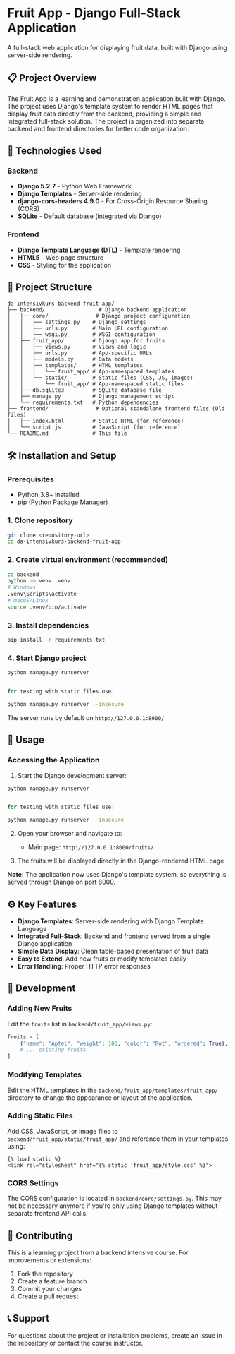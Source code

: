 # Fruit App - Django Full-Stack Application

A full-stack web application for displaying fruit data, built with Django using server-side rendering.

## 📋 Project Overview

The Fruit App is a learning and demonstration application built with Django. The project uses Django's template system to render HTML pages that display fruit data directly from the backend, providing a simple and integrated full-stack solution. The project is organized into separate backend and frontend directories for better code organization.

## 🚀 Technologies Used

### Backend
- **Django 5.2.7** - Python Web Framework
- **Django Templates** - Server-side rendering
- **django-cors-headers 4.9.0** - For Cross-Origin Resource Sharing (CORS)
- **SQLite** - Default database (integrated via Django)

### Frontend
- **Django Template Language (DTL)** - Template rendering
- **HTML5** - Web page structure
- **CSS** - Styling for the application

## 📁 Project Structure

```
da-intensivkurs-backend-fruit-app/
├── backend/                 # Django backend application
│   ├── core/               # Django project configuration
│   │   ├── settings.py    # Django settings
│   │   ├── urls.py        # Main URL configuration
│   │   └── wsgi.py        # WSGI configuration
│   ├── fruit_app/         # Django app for fruits
│   │   ├── views.py       # Views and logic
│   │   ├── urls.py        # App-specific URLs
│   │   ├── models.py      # Data models
│   │   ├── templates/     # HTML templates
│   │   │   └── fruit_app/ # App-namespaced templates
│   │   └── static/        # Static files (CSS, JS, images)
│   │       └── fruit_app/ # App-namespaced static files
│   ├── db.sqlite3         # SQLite database file
│   ├── manage.py          # Django management script
│   └── requirements.txt   # Python dependencies
├── frontend/               # Optional standalone frontend files (Old files)
│   ├── index.html         # Static HTML (for reference)
│   └── script.js          # JavaScript (for reference)
└── README.md              # This file
```

## 🛠️ Installation and Setup

### Prerequisites
- Python 3.8+ installed
- pip (Python Package Manager)

### 1. Clone repository
```bash
git clone <repository-url>
cd da-intensivkurs-backend-fruit-app
```

### 2. Create virtual environment (recommended)
```bash
cd backend
python -m venv .venv
# Windows
.venv\Scripts\activate
# macOS/Linux
source .venv/bin/activate
```

### 3. Install dependencies
```bash
pip install -r requirements.txt
```

### 4. Start Django project
```bash
python manage.py runserver


for testing with static files use:

python manage.py runserver --insecure
```

The server runs by default on `http://127.0.0.1:8000/`

## 📖 Usage

### Accessing the Application

1. Start the Django development server:
```bash
python manage.py runserver


for testing with static files use:

python manage.py runserver --insecure
```

2. Open your browser and navigate to:
   - Main page: `http://127.0.0.1:8000/fruits/`
   
3. The fruits will be displayed directly in the Django-rendered HTML page

**Note:** The application now uses Django's template system, so everything is served through Django on port 8000.

## ⚙️ Key Features

- **Django Templates**: Server-side rendering with Django Template Language
- **Integrated Full-Stack**: Backend and frontend served from a single Django application
- **Simple Data Display**: Clean table-based presentation of fruit data
- **Easy to Extend**: Add new fruits or modify templates easily
- **Error Handling**: Proper HTTP error responses
## 🔧 Development

### Adding New Fruits
Edit the `fruits` list in `backend/fruit_app/views.py`:

```python
fruits = [
    {"name": "Apfel", "weight": 100, "color": "Rot", "ordered": True},
    # ... existing fruits
]
```

### Modifying Templates
Edit the HTML templates in the `backend/fruit_app/templates/fruit_app/` directory to change the appearance or layout of the application.

### Adding Static Files
Add CSS, JavaScript, or image files to `backend/fruit_app/static/fruit_app/` and reference them in your templates using:
```django
{% load static %}
<link rel="stylesheet" href="{% static 'fruit_app/style.css' %}">
```

### CORS Settings
The CORS configuration is located in `backend/core/settings.py`. This may not be necessary anymore if you're only using Django templates without separate frontend API calls.

## 🤝 Contributing

This is a learning project from a backend intensive course. For improvements or extensions:

1. Fork the repository
2. Create a feature branch
3. Commit your changes
4. Create a pull request

## 📞 Support

For questions about the project or installation problems, create an issue in the repository or contact the course instructor.